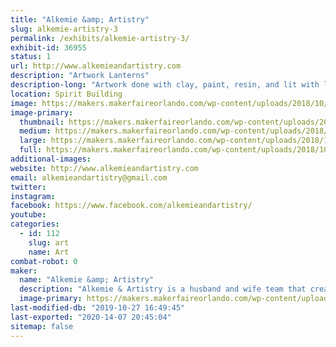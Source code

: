 ```yaml
---
title: "Alkemie &amp; Artistry"
slug: alkemie-artistry-3
permalink: /exhibits/alkemie-artistry-3/
exhibit-id: 36955
status: 1
url: http://www.alkemieandartistry.com
description: "Artwork Lanterns"
description-long: "Artwork done with clay, paint, resin, and lit with led fairy lights, placed inside lanterns."
location: Spirit Building
image: https://makers.makerfaireorlando.com/wp-content/uploads/2018/10/Bannersmb-1024x516.jpg
image-primary:
  thumbnail: https://makers.makerfaireorlando.com/wp-content/uploads/2018/10/Bannersmb-150x150.jpg
  medium: https://makers.makerfaireorlando.com/wp-content/uploads/2018/10/Bannersmb-300x151.jpg
  large: https://makers.makerfaireorlando.com/wp-content/uploads/2018/10/Bannersmb-1024x516.jpg
  full: https://makers.makerfaireorlando.com/wp-content/uploads/2018/10/Bannersmb.jpg
additional-images:
website: http://www.alkemieandartistry.com
email: alkemieandartistry@gmail.com
twitter: 
instagram: 
facebook: https://www.facebook.com/alkemieandartistry/
youtube: 
categories:
  - id: 112
    slug: art
    name: Art
combat-robot: 0
maker:
  name: "Alkemie &amp; Artistry"
  description: "Alkemie & Artistry is a husband and wife team that create Artwork Lanterns/"
  image-primary: https://makers.makerfaireorlando.com/wp-content/uploads/2017/08/AAA-1024x814.jpg
last-modified-db: "2019-10-27 16:49:45"
last-exported: "2020-14-07 20:45:04"
sitemap: false
---
```

